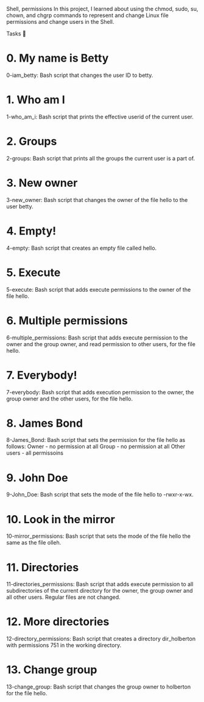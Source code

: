 Shell, permissions
In this project, I learned about using the chmod, sudo, su, chown, and chgrp commands to represent and change Linux file permissions and change users in the Shell.

Tasks 📃
# 0. My name is Betty

0-iam_betty: Bash script that changes the user ID to betty.
# 1. Who am I

1-who_am_i: Bash script that prints the effective userid of the current user.
# 2. Groups

2-groups: Bash script that prints all the groups the current user is a part of.
# 3. New owner

3-new_owner: Bash script that changes the owner of the file hello to the user betty.
# 4. Empty!

4-empty: Bash script that creates an empty file called hello.
# 5. Execute

5-execute: Bash script that adds execute permissions to the owner of the file hello.

# 6. Multiple permissions

6-multiple_permissions: Bash script that adds execute permission to the owner and the group owner, and read permission to other users, for the file hello.

# 7. Everybody!

7-everybody: Bash script that adds execution permission to the owner, the group owner and the other users, for the file hello.

# 8. James Bond

8-James_Bond: Bash script that sets the permission for the file hello as follows:
Owner - no permission at all
Group - no permission at all
Other users - all permissoins
# 9. John Doe

9-John_Doe: Bash script that sets the mode of the file hello to -rwxr-x-wx.

# 10. Look in the mirror

10-mirror_permissions: Bash script that sets the mode of the file hello the same as the file olleh.

# 11. Directories

11-directories_permissions: Bash script that adds execute permission to all subdirectories of the current directory for the owner, the group owner and all other users. Regular files are not changed.

# 12. More directories

12-directory_permissions: Bash script that creates a directory dir_holberton with permissions 751 in the working directory.

# 13. Change group

13-change_group: Bash script that changes the group owner to holberton for the file hello.
